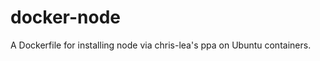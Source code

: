 docker-node
===========

A Dockerfile for installing node via chris-lea's ppa on Ubuntu containers.
